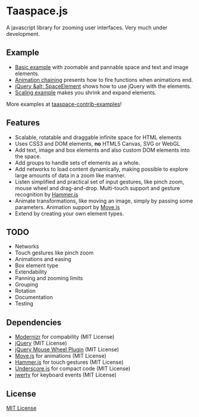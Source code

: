 # Taaspace.js

A javascript library for zooming user interfaces. Very much under development.

## Example

- [Basic example](https://rawgithub.com/taataa/taaspace/master/examples/basic.html) with zoomable and pannable space and text and image elements.
- [Animation chaining](https://rawgithub.com/taataa/taaspace/master/examples/chain.html) presents how to fire functions when animations end.
- [jQuery &alt; SpaceElement](https://rawgithub.com/taataa/taaspace/master/examples/jquery.html) shows how to use jQuery with the elements.
- [Scaling example](https://rawgithub.com/taataa/taaspace/master/examples/scale.html) makes you shrink and expand elements.

More examples at [taaspace-contrib-examples](https://github.com/taataa/taaspace-contrib-examples)!

## Features

- Scalable, rotatable and draggable infinite space for HTML elements
- Uses CSS3 and DOM elements, **no** HTML5 Canvas, SVG or WebGL
- Add text, image and box elements and also custom DOM elements into the space.
- Add groups to handle sets of elements as a whole.
- Add networks to load content dynamically, making possible to explore large amounts of data in a zoom like manner.
- Listen simplified and practical set of input gestures, like pinch zoom, mouse wheel and drag-and-drop. Multi-touch support and gesture recognition by [Hammer.js](http://eightmedia.github.io/hammer.js/)
- Animate transformations, like moving an image, simply by passing some parameters. Animation support by [Move.js](http://visionmedia.github.io/move.js/)
- Extend by creating your own element types.

## TODO

- Networks
- Touch gestures like pinch zoom
- Animations and easing
- Box element type
- Extendability
- Panning and zooming limits
- Grouping
- Rotation
- Documentation
- Testing

## Dependencies

- [Modernizr](http://modernizr.com/) for compability (MIT License)
- [jQuery](http://jquery.com/) (MIT License)
- [jQuery Mouse Wheel Plugin](https://github.com/brandonaaron/jquery-mousewheel) (MIT License)
- [Move.js](http://visionmedia.github.io/move.js/) for animations (MIT License)
- [Hammer.js](http://eightmedia.github.io/hammer.js/) for touch gestures (MIT License)
- [Underscore.js](http://underscorejs.org/) for compact code (MIT License)
- [jwerty](https://github.com/keithamus/jwerty) for keyboard events (MIT License)

## License

[MIT License](../blob/master/LICENSE)
